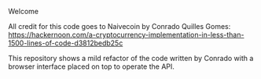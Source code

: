Welcome

All credit for this code goes to Naivecoin by Conrado Quilles Gomes: https://hackernoon.com/a-cryptocurrency-implementation-in-less-than-1500-lines-of-code-d3812bedb25c

This repository shows a mild refactor of the code written by Conrado with a browser interface placed on top to operate the API.

